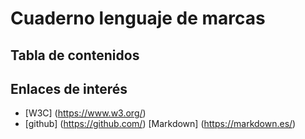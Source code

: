 # Cuaderno lenguaje de marcas
## Tabla de contenidos




## Enlaces de interés
* [W3C] (https://www.w3.org/)
* [github] (https://github.com/) [Markdown] (https://markdown.es/)
